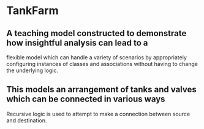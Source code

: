 # TankFarm
## A teaching model constructed to demonstrate how insightful analysis can lead to a 
flexible model which can handle a variety of scenarios by appropriately configuring 
instances of classes and associations without having to change the underlying logic.

## This models an arrangement of tanks and valves which can be connected in various ways
Recursive logic is used to attempt to make a connection between source and destination.

